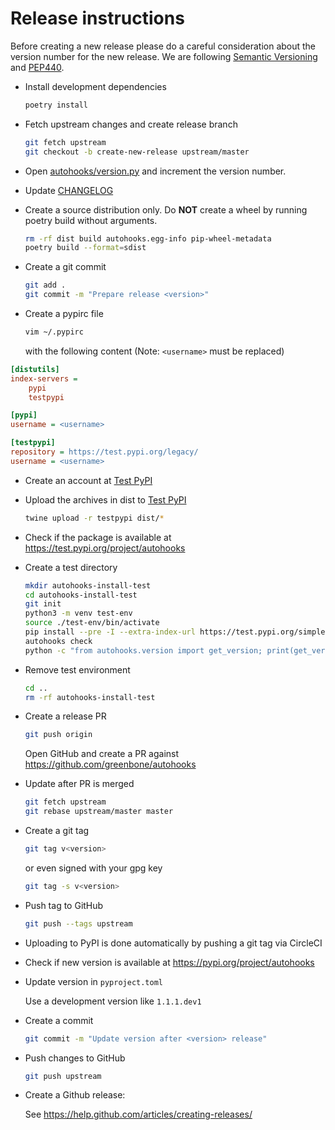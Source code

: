 # Release instructions

Before creating a new release please do a careful consideration about the
version number for the new release. We are following [Semantic Versioning](https://semver.org/)
and [PEP440](https://www.python.org/dev/peps/pep-0440/).

* Install development dependencies

  ```sh
  poetry install
  ```

* Fetch upstream changes and create release branch

  ```sh
  git fetch upstream
  git checkout -b create-new-release upstream/master
  ```

* Open [autohooks/version.py](autohooks/version.py)
  and increment the version number.

* Update [CHANGELOG](CHANGELOG.md)

* Create a source distribution only. Do **NOT** create a wheel by running
  poetry build without arguments.

  ```sh
  rm -rf dist build autohooks.egg-info pip-wheel-metadata
  poetry build --format=sdist
  ```

* Create a git commit

  ```sh
  git add .
  git commit -m "Prepare release <version>"
  ```

* Create a pypirc file

  ```sh
  vim ~/.pypirc
  ```

  with the following content (Note: `<username>` must be replaced)

```ini
[distutils]
index-servers =
    pypi
    testpypi

[pypi]
username = <username>

[testpypi]
repository = https://test.pypi.org/legacy/
username = <username>
```

* Create an account at [Test PyPI](https://packaging.python.org/guides/using-testpypi/)

* Upload the archives in dist to [Test PyPI](https://test.pypi.org/)

  ```sh
  twine upload -r testpypi dist/*
  ```

* Check if the package is available at https://test.pypi.org/project/autohooks

* Create a test directory

  ```sh
  mkdir autohooks-install-test
  cd autohooks-install-test
  git init
  python3 -m venv test-env
  source ./test-env/bin/activate
  pip install --pre -I --extra-index-url https://test.pypi.org/simple/ autohooks
  autohooks check
  python -c "from autohooks.version import get_version; print(get_version())"
  ```

* Remove test environment

  ```sh
  cd ..
  rm -rf autohooks-install-test
  ```

* Create a release PR

  ```sh
  git push origin
  ```
  Open GitHub and create a PR against https://github.com/greenbone/autohooks

* Update after PR is merged

  ```sh
  git fetch upstream
  git rebase upstream/master master
  ```
* Create a git tag

  ```sh
  git tag v<version>
  ```

  or even signed with your gpg key

  ```sh
  git tag -s v<version>
  ```

* Push tag to GitHub

  ```sh
  git push --tags upstream
  ```

* Uploading to PyPI is done automatically by pushing a git tag via CircleCI

* Check if new version is available at https://pypi.org/project/autohooks

* Update version in `pyproject.toml`

  Use a development version like `1.1.1.dev1`

* Create a commit

  ```sh
  git commit -m "Update version after <version> release"
  ```

* Push changes to GitHub

  ```sh
  git push upstream
  ```

* Create a Github release:

   See https://help.github.com/articles/creating-releases/
